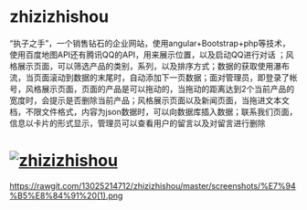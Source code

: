 # zhizizhishou
“执子之手”，一个销售钻石的企业网站，使用angular+Bootstrap+php等技术，使用百度地图API还有腾讯QQ的API，用来展示位置，以及启动QQ进行对话 ；风格展示页面，可以筛选产品的类别，系列，以及排序方式；数据的获取使用瀑布流，当页面滚动到数据的末尾时，自动添加下一页数据；面对管理员，即登录了帐号，风格展示页面，页面的产品是可以拖动的，当拖动的距离达到2个当前产品的宽度时，会提示是否删除当前产品；风格展示页面以及新闻页面，当拖进文本文档，不限文件格式，内容为json数据时，可以向数据库插入数据；联系我们页面，信息以卡片的形式显示，管理员可以查看用户的留言以及对留言进行删除
# [![zhizizhishou](https://rawgit.com/13025214712/zhizizhishou/master/screenshots/%E7%94%B5%E8%84%91%20(1).png)](https://github.com/13025214712/zhizizhishou)

https://rawgit.com/13025214712/zhizizhishou/master/screenshots/%E7%94%B5%E8%84%91%20(1).png

